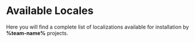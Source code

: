 # Available Locales

Here you will find a complete list of localizations available for installation by **%team-name%** projects.

<include from="snippets-library-locales.topic" element-id="available-locales"/>

